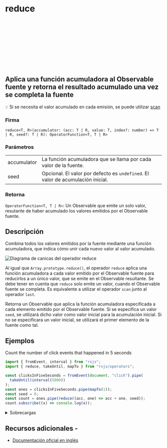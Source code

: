 <div class="page-heading">

# reduce

<a target="_blank" href="https://github.com/ReactiveX/rxjs/blob/master/src/internal/operators/reduce.ts">
<svg>
  <use xlink:href="/assets/icons/github.svg#github"></use>
</svg>
</a>
</div>

<h2 class="subtitle"> Aplica una función acumuladora al Observable fuente y retorna el resultado acumulado una vez se completa la fuente</h2>

💡 Si se necesita el valor acumulado en cada emisión, se puede utilizar [scan](/operators/transformation/scan)

### Firma

`reduce<T, R>(accumulator: (acc: T | R, value: T, index?: number) => T | R, seed?: T | R): OperatorFunction<T, T | R>`

### Parámetros

<table>
<tr><td>accumulator</td><td>La función acumuladora que se llama por cada valor de la fuente.</td></tr>
<tr><td>seed</td><td>Opcional. El valor por defecto es <code>undefined</code>.
El valor de acumulación inicial.</td></tr>
</table>

### Retorna

`OperatorFunction<T, T | R>`: Un Observable que emite un solo valor, resutante de haber acumulado los valores emitidos por el Observable fuente.

</details>

## Descripción

Combina todos los valores emitidos por la fuente mediante una función acumuladora, que indica cómo unir cada nuevo valor al valor acumulado.

<img src="assets/images/marble-diagrams/mathematical-aggregate/" alt="Diagrama de canicas del operador reduce">

Al igual que `Array.prototype.reduce()`, el operador `reduce` aplica una función acumuladora a cada valor emitido por el Observable fuente para reducirlos a un único valor, que se emite en el Observable resultante. Se debe tener en cuenta que `reduce` solo emite un valor, cuando el Observable fuente se completa. Es equivalente a utilizar el operador `scan` junto al operador `last`.

Retorna un Observable que aplica la función acumuladora especificada a cada elemento emitido por el Observable fuente. Si se especifica un valor `seed`, se utilizará dicho valor como valor inicial para la acumulación inicial. Si no se especificara un valor inicial, se utilizará el primer elemento de la fuente como tal.

## Ejemplos

Count the number of click events that happened in 5 seconds

```javascript
import { fromEvent, interval } from "rxjs";
import { reduce, takeUntil, mapTo } from "rxjs/operators";

const clicksInFiveSeconds = fromEvent(document, "click").pipe(
  takeUntil(interval(5000))
);
const ones = clicksInFiveSeconds.pipe(mapTo(1));
const seed = 0;
const count = ones.pipe(reduce((acc, one) => acc + one, seed));
count.subscribe((x) => console.log(x));
```

<details>
<summary>Sobrecargas</summary>
<div class="overload-container">

<div class="overload-section">

### Firma

`reduce(accumulator: (acc: R, value: T, index: number) => R, seed: R): OperatorFunction<T, R>`

### Parámetros

<table>
<tr><td>accumulator</td><td>Tipo: <code>(acc: R, value: T, index: number) => R</code>.</td></tr>
<tr><td>seed</td><td>Tipo: <code>R</code>.</td></tr>
</table>

### Retorna

`OperatorFunction<T, R>`

</div>

<div class="overload-section">

### Firma

`reduce(accumulator: (acc: T, value: T, index: number) => T, seed?: T): MonoTypeOperatorFunction<T>`

### Parámetros

<table>
<tr><td>accumulator</td><td>Tipo: <code>(acc: T, value: T, index: number) => T</code>.</td></tr>
<tr><td>seed</td><td>Opcional. El valor por defecto es <code>undefined</code>.
Tipo: <code>T</code>.</td></tr>
</table>

### Retorna

`MonoTypeOperatorFunction<T>`

</div>

<div class="overload-section">

### Firma

`reduce(accumulator: (acc: R, value: T, index: number) => R): OperatorFunction<T, R>`

### Parámetros

<table>
<tr><td>accumulator</td><td>Tipo: <code>(acc: R, value: T, index: number) => R</code>.</td></tr>
</table>

### Retorna

`OperatorFunction<T, R>`

</div>

</div>
</details>

## Recursos adicionales -

- [Documentación oficial en inglés](https://rxjs-dev.firebaseapp.com/api/operators/reduce)
